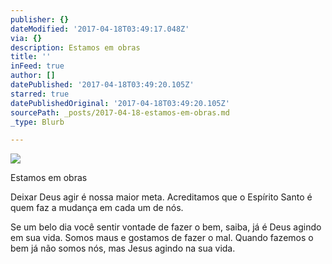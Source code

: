 ```yaml
---
publisher: {}
dateModified: '2017-04-18T03:49:17.048Z'
via: {}
description: Estamos em obras
title: ''
inFeed: true
author: []
datePublished: '2017-04-18T03:49:20.105Z'
starred: true
datePublishedOriginal: '2017-04-18T03:49:20.105Z'
sourcePath: _posts/2017-04-18-estamos-em-obras.md
_type: Blurb

---
```

![](https://the-grid-user-content.s3-us-west-2.amazonaws.com/5a4fb6cd-0c55-40e9-b123-a4ab682b448b.jpg)

Estamos em obras

Deixar Deus agir é nossa maior meta. Acreditamos que o Espírito Santo é quem faz a mudança em cada um de nós.

Se um belo dia você sentir vontade de fazer o bem, saiba, já é Deus agindo em sua vida. Somos maus e gostamos de fazer o mal. Quando fazemos o bem já não somos nós, mas Jesus agindo na sua vida.